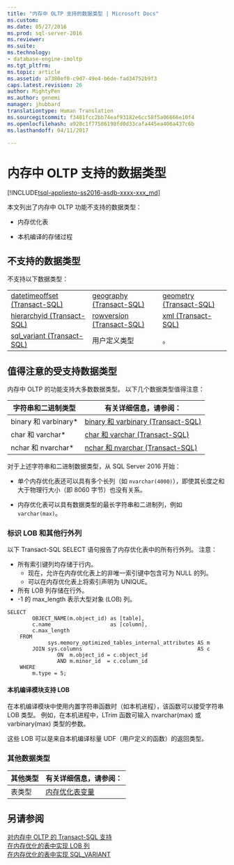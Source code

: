 ```yaml
---
title: "内存中 OLTP 支持的数据类型 | Microsoft Docs"
ms.custom: 
ms.date: 05/27/2016
ms.prod: sql-server-2016
ms.reviewer: 
ms.suite: 
ms.technology:
- database-engine-imoltp
ms.tgt_pltfrm: 
ms.topic: article
ms.assetid: a7380ef0-c9d7-49e4-b6de-fad34752b9f3
caps.latest.revision: 26
author: MightyPen
ms.author: genemi
manager: jhubbard
translationtype: Human Translation
ms.sourcegitcommit: f3481fcc2bb74eaf93182e6cc58f5a06666e10f4
ms.openlocfilehash: a928c1f77586198fd0d33cafa445ea406a437c6b
ms.lasthandoff: 04/11/2017

---
```

# <a name="supported-data-types-for-in-memory-oltp"></a>内存中 OLTP 支持的数据类型
[!INCLUDE[tsql-appliesto-ss2016-asdb-xxxx-xxx_md](../../includes/tsql-appliesto-ss2016-asdb-xxxx-xxx-md.md)]

  本文列出了内存中 OLTP 功能不支持的数据类型：  
  
-   内存优化表  
  
-   本机编译的存储过程  
  
## <a name="unsupported-data-types"></a>不支持的数据类型  
 不支持以下数据类型：  
  
||||  
|-|-|-|  
|[datetimeoffset (Transact-SQL)](../../t-sql/data-types/datetimeoffset-transact-sql.md)|[geography (Transact-SQL)](../../t-sql/spatial-geography/spatial-types-geography.md)|[geometry (Transact-SQL)](../../t-sql/spatial-geometry/spatial-types-geometry-transact-sql.md)|  
|[hierarchyid (Transact-SQL)](../../t-sql/data-types/hierarchyid-data-type-method-reference.md)|[rowversion (Transact-SQL)](../../t-sql/data-types/rowversion-transact-sql.md)|[xml (Transact-SQL)](../../t-sql/xml/xml-transact-sql.md)|  
|[sql_variant (Transact-SQL)](../../t-sql/data-types/sql-variant-transact-sql.md)|用户定义类型|。|  
  
## <a name="notable-supported-data-types"></a>值得注意的受支持数据类型  
 内存中 OLTP 的功能支持大多数数据类型。 以下几个数据类型值得注意：  
  
|字符串和二进制类型|有关详细信息，请参阅：|  
|-----------------------------|--------------------------|  
|binary 和 varbinary*|[binary 和 varbinary (Transact-SQL)](../../t-sql/data-types/binary-and-varbinary-transact-sql.md)|  
|char 和 varchar*|[char 和 varchar (Transact-SQL)](../../t-sql/data-types/char-and-varchar-transact-sql.md)|  
|nchar 和 nvarchar*|[nchar 和 nvarchar (Transact-SQL)](../../t-sql/data-types/nchar-and-nvarchar-transact-sql.md)|  
  
对于上述字符串和二进制数据类型，从 SQL Server 2016 开始：  
  
- 单个内存优化表还可以具有多个长列（如 `nvarchar(4000)`），即使其长度之和大于物理行大小（即 8060 字节）也没有关系。  
  
- 内存优化表可以具有数据类型的最长字符串和二进制列，例如 `varchar(max)`。  


### <a name="identify-lobs-and-other-columns-that-are-off-row"></a>标识 LOB 和其他行外列

以下 Transact-SQL SELECT 语句报告了内存优化表中的所有行外列。 注意：

- 所有索引键列均存储于行内。
  - 现在，允许在内存优化表上的非唯一索引键中包含可为 NULL 的列。
  - 可以在内存优化表上将索引声明为 UNIQUE。
- 所有 LOB 列存储在行外。
- -1 的 max_length 表示大型对象 (LOB) 列。


```tsql
SELECT
        OBJECT_NAME(m.object_id) as [table],
        c.name                   as [column],
        c.max_length
    FROM
             sys.memory_optimized_tables_internal_attributes AS m
        JOIN sys.columns                                     AS c
                ON  m.object_id = c.object_id
                AND m.minor_id  = c.column_id
    WHERE
        m.type = 5;
```


#### <a name="natively-compiled-modules-support-for-lobs"></a>本机编译模块支持 LOB


在本机编译模块中使用内置字符串函数时（如本机进程），该函数可以接受字符串 LOB 类型。 例如，在本机进程中，LTrim 函数可输入 nvarchar(max) 或 varbinary(max) 类型的参数。

这些 LOB 可以是来自本机编译标量 UDF（用户定义的函数）的返回类型。


### <a name="other-data-types"></a>其他数据类型


|其他类型|有关详细信息，请参阅：|  
|-----------------|--------------------------|  
|表类型|[内存优化表变量](http://msdn.microsoft.com/library/bd102e95-53e2-4da6-9b8b-0e4f02d286d3)|  
  
## <a name="see-also"></a>另请参阅  
 [对内存中 OLTP 的 Transact-SQL 支持](../../relational-databases/in-memory-oltp/transact-sql-support-for-in-memory-oltp.md)   
 [在内存优化的表中实现 LOB 列](http://msdn.microsoft.com/en-us/bd8df0a5-12b9-4f4c-887c-2fb78dd79f4e)   
 [在内存优化的表中实现 SQL_VARIANT](../../relational-databases/in-memory-oltp/implementing-sql-variant-in-a-memory-optimized-table.md)  
  
  


